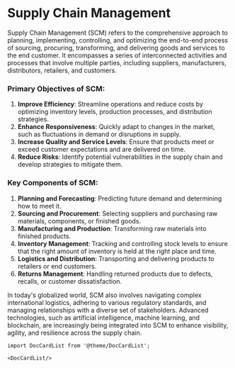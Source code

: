 # Supply Chain Management

Supply Chain Management (SCM) refers to the comprehensive approach to planning, implementing, controlling, and optimizing the end-to-end process of sourcing, procuring, transforming, and delivering goods and services to the end customer. It encompasses a series of interconnected activities and processes that involve multiple parties, including suppliers, manufacturers, distributors, retailers, and customers.

### Primary Objectives of SCM:

1. **Improve Efficiency**: Streamline operations and reduce costs by optimizing inventory levels, production processes, and distribution strategies.
2. **Enhance Responsiveness**: Quickly adapt to changes in the market, such as fluctuations in demand or disruptions in supply.
3. **Increase Quality and Service Levels**: Ensure that products meet or exceed customer expectations and are delivered on time.
4. **Reduce Risks**: Identify potential vulnerabilities in the supply chain and develop strategies to mitigate them.

### Key Components of SCM:

1. **Planning and Forecasting**: Predicting future demand and determining how to meet it.
2. **Sourcing and Procurement**: Selecting suppliers and purchasing raw materials, components, or finished goods.
3. **Manufacturing and Production**: Transforming raw materials into finished products.
4. **Inventory Management**: Tracking and controlling stock levels to ensure that the right amount of inventory is held at the right place and time.
5. **Logistics and Distribution**: Transporting and delivering products to retailers or end customers.
6. **Returns Management**: Handling returned products due to defects, recalls, or customer dissatisfaction.

In today's globalized world, SCM also involves navigating complex international logistics, adhering to various regulatory standards, and managing relationships with a diverse set of stakeholders. Advanced technologies, such as artificial intelligence, machine learning, and blockchain, are increasingly being integrated into SCM to enhance visibility, agility, and resilience across the supply chain.

```mdx-code-block
import DocCardList from '@theme/DocCardList';

<DocCardList/>
```